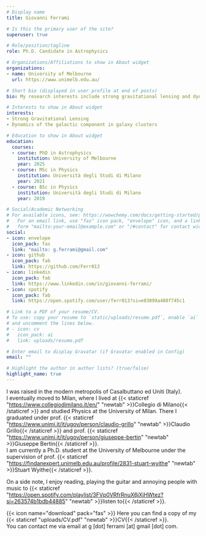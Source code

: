 ```yaml
---
# Display name
title: Giovanni Ferrami

# Is this the primary user of the site?
superuser: true

# Role/position/tagline
role: Ph.D. Candidate in Astrophysics

# Organizations/Affiliations to show in About widget
organizations:
- name: University of Melbourne
  url: https://www.unimelb.edu.au/

# Short bio (displayed in user profile at end of posts)
bio: My research interests include strong gravitational lensing and dynamics of clusters of galaxies.

# Interests to show in About widget
interests:
- Strong Gravitational Lensing
- Dynamics of the galactic component in galaxy clusters

# Education to show in About widget
education:
  courses:
  - course: PhD in Astrophysics
    institution: University of Melbourne
    year: 2025
  - course: MSc in Physics
    institution: Università degli Studi di Milano
    year: 2021
  - course: BSc in Physics
    institution: Università degli Studi di Milano
    year: 2019

# Social/Academic Networking
# For available icons, see: https://wowchemy.com/docs/getting-started/page-builder/#icons
#   For an email link, use "fas" icon pack, "envelope" icon, and a link in the
#   form "mailto:your-email@example.com" or "/#contact" for contact widget.
social:
- icon: envelope
  icon_pack: fas
  link: "mailto: g.ferrami@gmail.com"
- icon: github
  icon_pack: fab
  link: https://github.com/Ferr013
- icon: linkedin
  icon_pack: fab
  link: https://www.linkedin.com/in/giovanni-ferrami/
- icon: spotify
  icon_pack: fab
  link: https://open.spotify.com/user/ferr013?si=e03099a480f745c1

# Link to a PDF of your resume/CV.
# To use: copy your resume to `static/uploads/resume.pdf`, enable `ai` icons in `params.toml`, 
# and uncomment the lines below.
# - icon: cv
#   icon_pack: ai
#   link: uploads/resume.pdf

# Enter email to display Gravatar (if Gravatar enabled in Config)
email: ""

# Highlight the author in author lists? (true/false)
highlight_name: true
---
```

I was raised in the modern metropolis of Casalbuttano ed Uniti (Italy). <br />
I eventually moved to Milan, where I lived at {{< staticref "https://www.collegiodimilano.it/en/" "newtab" >}}Collegio di Milano{{< /staticref >}} and studied Physics at the University of Milan.
There I graduated under prof. {{< staticref "https://www.unimi.it/it/ugov/person/claudio-grillo" "newtab" >}}Claudio Grillo{{< /staticref >}} and prof. {{< staticref "https://www.unimi.it/it/ugov/person/giuseppe-bertin" "newtab" >}}Giuseppe Bertin{{< /staticref >}}. <br />
I am currently a Ph.D. student at the University of Melbourne under the supervision of prof. {{< staticref "https://findanexpert.unimelb.edu.au/profile/2831-stuart-wyithe" "newtab" >}}Stuart Wyithe{{< /staticref >}}.

On a side note, I enjoy reading, playing the guitar and annoying people with music to {{< staticref "https://open.spotify.com/playlist/3FVp0VRfrRnuX6jXjHWtez?si=263574b1bdb44885" "newtab" >}}listen to{{< /staticref >}}.

{{< icon name="download" pack="fas" >}} Here you can find a copy of my {{< staticref "uploads/CV.pdf" "newtab" >}}CV{{< /staticref >}}. <br />
You can contact me via email at g [dot] ferrami [at] gmail [dot] com.
